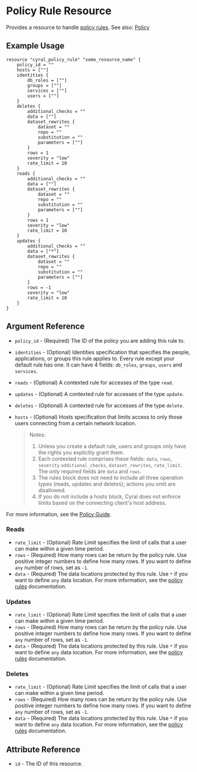 # Policy Rule Resource

Provides a resource to handle [policy rules](https://cyral.com/docs/reference/policy/#rules). See also: [Policy](./policy.md)

## Example Usage

```hcl
resource "cyral_policy_rule" "some_resource_name" {
    policy_id = ""
    hosts = [""]
    identities {
        db_roles = [""]
        groups = [""]
        services = [""]
        users = [""]
    }
    deletes {
        additional_checks = ""
        data = [""]
        dataset_rewrites {
            dataset = ""
            repo = ""
            substitution = ""
            parameters = [""]
        }
        rows = 1
        severity = "low"
        rate_limit = 10
    }
    reads {
        additional_checks = ""
        data = [""]
        dataset_rewrites {
            dataset = ""
            repo = ""
            substitution = ""
            parameters = [""]
        }
        rows = 1
        severity = "low"
        rate_limit = 10
    }
    updates {
        additional_checks = ""
        data = ["*"]
        dataset_rewrites {
            dataset = ""
            repo = ""
            substitution = ""
            parameters = [""]
        }
        rows = -1
        severity = "low"
        rate_limit = 10
    }
}
```

## Argument Reference

- `policy_id` - (Required) The ID of the policy you are adding this rule to.
- `identities` - (Optional) Identities specification that specifies the people, applications, or groups this rule applies to. Every rule except your default rule has one. It can have 4 fields: `db_roles`, `groups`, `users` and `services`.
- `reads` - (Optional) A contexted rule for accesses of the type `read`.
- `updates` - (Optional) A contexted rule for accesses of the type `update`.
- `deletes` - (Optional) A contexted rule for accesses of the type `delete`.
- `hosts` - (Optional) Hosts specification that limits access to only those users connecting from a certain network location.

  > Notes:
  >
  > 1. Unless you create a default rule, users and groups only have the rights you explicitly grant them.
  > 2. Each contexted rule comprises these fields: `data`, `rows`, `severity` `additional_checks`, `dataset_rewrites`, `rate_limit`.
  >    The only required fields are `data` and `rows`.
  > 3. The rules block does not need to include all three operation types (reads, updates and deletes); actions you omit are disallowed.
  > 4. If you do not include a hosts block, Cyral does not enforce limits based on the connecting client's host address.

For more information, see the [Policy Guide](https://cyral.com/docs/policy#the-rules-block-of-a-policy).

### Reads

- `rate_limit` - (Optional) Rate Limit specifies the limit of calls that a user can make within a given time period.
- `rows` - (Required) How many rows can be return by the policy rule. Use positive integer numbers to define how many rows. If you want to define `any` number of rows, set as `-1`.
- `data` - (Required) The data locations protected by this rule. Use `*` if you want to define `any` data location. For more information, see the [policy rules](https://cyral.com/docs/policy/rules#contexted-rules) documentation.

### Updates

- `rate_limit` - (Optional) Rate Limit specifies the limit of calls that a user can make within a given time period.
- `rows` - (Required) How many rows can be return by the policy rule. Use positive integer numbers to define how many rows. If you want to define `any` number of rows, set as `-1`.
- `data` - (Required) The data locations protected by this rule. Use `*` if you want to define `any` data location. For more information, see the [policy rules](https://cyral.com/docs/policy/rules#contexted-rules) documentation.

### Deletes

- `rate_limit` - (Optional) Rate Limit specifies the limit of calls that a user can make within a given time period.
- `rows` - (Required) How many rows can be return by the policy rule. Use positive integer numbers to define how many rows. If you want to define `any` number of rows, set as `-1`.
- `data` - (Required) The data locations protected by this rule. Use `*` if you want to define `any` data location. For more information, see the [policy rules](https://cyral.com/docs/policy/rules#contexted-rules) documentation.

## Attribute Reference

- `id` - The ID of this resource.
